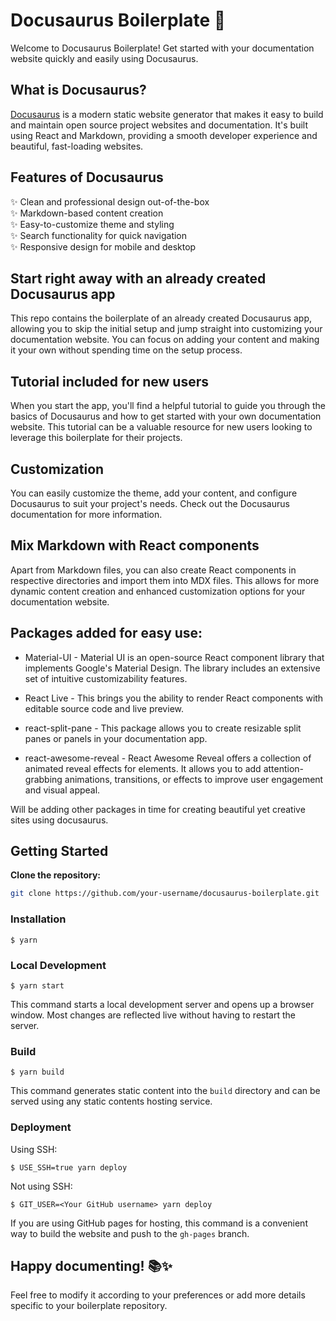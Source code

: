 # Docusaurus Boilerplate 🚀

Welcome to Docusaurus Boilerplate! Get started with your documentation website quickly and easily using Docusaurus.

## What is Docusaurus?

[Docusaurus](https://docusaurus.io/) is a modern static website generator that makes it easy to build and maintain open source project websites and documentation. It's built using React and Markdown, providing a smooth developer experience and beautiful, fast-loading websites.

## Features of Docusaurus

✨ Clean and professional design out-of-the-box  
✨ Markdown-based content creation  
✨ Easy-to-customize theme and styling  
✨ Search functionality for quick navigation  
✨ Responsive design for mobile and desktop

## Start right away with an already created Docusaurus app

This repo contains the boilerplate of an already created Docusaurus app, allowing you to skip the initial setup and jump straight into customizing your documentation website. You can focus on adding your content and making it your own without spending time on the setup process.

## Tutorial included for new users

When you start the app, you'll find a helpful tutorial to guide you through the basics of Docusaurus and how to get started with your own documentation website. This tutorial can be a valuable resource for new users looking to leverage this boilerplate for their projects.

## Customization

You can easily customize the theme, add your content, and configure Docusaurus to suit your project's needs. Check out the Docusaurus documentation for more information.

## Mix Markdown with React components

Apart from Markdown files, you can also create React components in respective directories and import them into MDX files. This allows for more dynamic content creation and enhanced customization options for your documentation website.

## Packages added for easy use:

- Material-UI - Material UI is an open-source React component library that implements Google's Material Design. The library includes an extensive set of intuitive customizability features. 

- React Live - This brings you the ability to render React components with editable source code and live preview.

- react-split-pane - This package allows you to create resizable split panes or panels in your documentation app.

- react-awesome-reveal - React Awesome Reveal offers a collection of animated reveal effects for elements. It allows you to add attention-grabbing animations, transitions, or effects to improve user engagement and visual appeal.

Will be adding other packages in time for creating beautiful yet creative sites using docusaurus.

## Getting Started

**Clone the repository:**

```sh
git clone https://github.com/your-username/docusaurus-boilerplate.git
```

### Installation

```
$ yarn
```

### Local Development

```
$ yarn start
```

This command starts a local development server and opens up a browser window. Most changes are reflected live without having to restart the server.

### Build

```
$ yarn build
```

This command generates static content into the `build` directory and can be served using any static contents hosting service.

### Deployment

Using SSH:

```
$ USE_SSH=true yarn deploy
```

Not using SSH:

```
$ GIT_USER=<Your GitHub username> yarn deploy
```

If you are using GitHub pages for hosting, this command is a convenient way to build the website and push to the `gh-pages` branch.

## Happy documenting! 📚✨

Feel free to modify it according to your preferences or add more details specific to your boilerplate repository.
